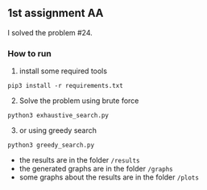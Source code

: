 ## 1st assignment AA

I solved the problem #24.


### How to run


1. install some required tools
```
pip3 install -r requirements.txt
```

2. Solve the problem using brute force 
```
python3 exhaustive_search.py
```

3. or using greedy search

```
python3 greedy_search.py 

```

* the results are in the folder `/results`
* the generated graphs are in the folder `/graphs`
* some graphs about the results are in the folder `/plots`
